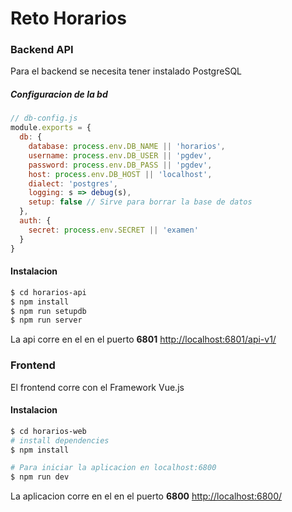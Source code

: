 # Reto Horarios

### Backend API

Para el backend se necesita tener instalado PostgreSQL

##### Configuracion de la bd

```js
// db-config.js
module.exports = {
  db: {
    database: process.env.DB_NAME || 'horarios',
    username: process.env.DB_USER || 'pgdev',
    password: process.env.DB_PASS || 'pgdev',
    host: process.env.DB_HOST || 'localhost',
    dialect: 'postgres',
    logging: s => debug(s),
    setup: false // Sirve para borrar la base de datos
  },
  auth: {
    secret: process.env.SECRET || 'examen'
  }
}
```

#### Instalacion
```sh
$ cd horarios-api
$ npm install
$ npm run setupdb
$ npm run server
```
La api corre en el en el puerto **6801**  [http://localhost:6801/api-v1/](https://localhost:6801/api-v1/) 

### Frontend

El frontend corre con el Framework Vue.js

#### Instalacion

``` bash
$ cd horarios-web
# install dependencies
$ npm install

# Para iniciar la aplicacion en localhost:6800
$ npm run dev

```

La aplicacion corre en el en el puerto **6800**  [http://localhost:6800/](https://localhost:6800/) 